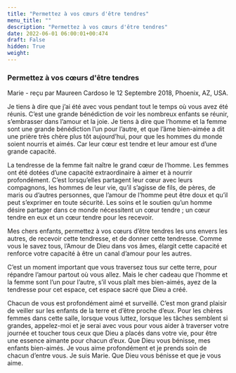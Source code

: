 ```yaml
---
title: "Permettez à vos cœurs d'être tendres"
menu_title: ""
description: "Permettez à vos cœurs d'être tendres"
date: 2022-06-01 06:00:01+00:474
draft: False
hidden: True
weight:
---
```

### Permettez à vos cœurs d'être tendres

Marie - reçu par Maureen Cardoso le 12 Septembre 2018, Phoenix, AZ, USA.

Je tiens à dire que j’ai été avec vous pendant tout le temps où vous avez été réunis. C’est une grande bénédiction de voir les nombreux enfants se réunir, s’embrasser dans l’amour et la joie. Je tiens à dire que l’homme et la femme sont une grande bénédiction l’un pour l’autre, et que l’âme bien-aimée a dit une prière très chère plus tôt aujourd’hui, pour que les hommes du monde soient nourris et aimés. Car leur cœur est tendre et leur amour est d’une grande capacité.

La tendresse de la femme fait naître le grand cœur de l’homme. Les femmes ont été dotées d’une capacité extraordinaire à aimer et à nourrir profondément. C’est lorsqu’elles partagent leur cœur avec leurs compagnons, les hommes de leur vie, qu’il s’agisse de fils, de pères, de maris ou d’autres personnes, que l’amour de l’homme peut être doux et qu’il peut s’exprimer en toute sécurité. Les soins et le soutien qu’un homme désire partager dans ce monde nécessitent un cœur tendre ; un cœur tendre en eux et un cœur tendre pour les recevoir.

Mes chers enfants, permettez à vos cœurs d’être tendres les uns envers les autres, de recevoir cette tendresse, et de donner cette tendresse. Comme vous le savez tous, l’Amour de Dieu dans vos âmes, élargit cette capacité et renforce votre capacité à être un canal d’amour pour les autres.

C’est un moment important que vous traversez tous sur cette terre, pour répandre l’amour partout où vous allez. Mais le cher cadeau que l’homme et la femme sont l’un pour l’autre, s’il vous plaît mes bien-aimés, ayez de la tendresse pour cet espace, cet espace sacré que Dieu a créé.

Chacun de vous est profondément aimé et surveillé. C’est mon grand plaisir de veiller sur les enfants de la terre et d’être proche d’eux. Pour les chères femmes dans cette salle, lorsque vous luttez, lorsque les tâches semblent si grandes, appelez-moi et je serai avec vous pour vous aider à traverser votre journée et toucher tous ceux que Dieu a placés dans votre vie, pour être une essence aimante pour chacun d’eux. Que Dieu vous bénisse, mes enfants bien-aimés. Je vous aime profondément et je prends soin de chacun d’entre vous. Je suis Marie. Que Dieu vous bénisse et que je vous aime.
